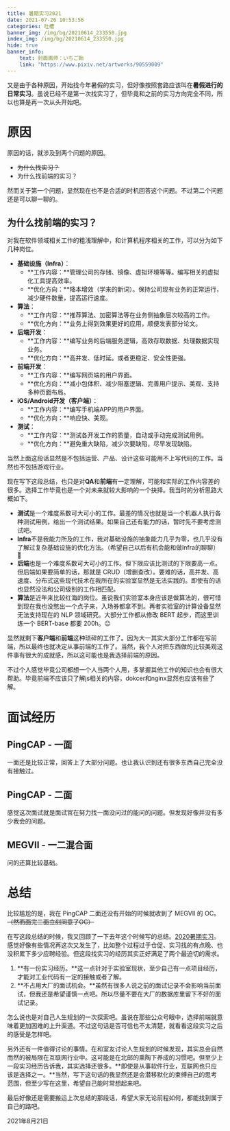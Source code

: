 ```yaml
---
title: 暑期实习2021
date: 2021-07-26 10:53:56
categories: 吐槽
banner_img: /img/bg/20210614_233550.jpg
index_img: /img/bg/20210614_233550.jpg
hide: true
banner_info: 
    text: 封面画师：いちご飴
    link: "https://www.pixiv.net/artworks/90559009"
---
```


又是由于各种原因，开始找今年暑假的实习，但好像按照套路应该叫在**暑假进行的日常实习**。虽说已经不是第一次找实习了，但毕竟和之前的实习方向完全不同，所以也算是再一次从头开始吧。

<!-- more -->

# 原因

原因的话，就涉及到两个问题的原因。

- ~~为什么找实习？~~
- 为什么找前端的实习？

然而关于第一个问题，显然现在也不是合适的时机回答这个问题。不过第二个问题还是可以聊一聊的。

## 为什么找前端的实习？

对我在软件领域相关工作的粗浅理解中，和计算机程序相关的工作，可以分为如下几种岗位。

- **基础设施（Infra）**：
    - **工作内容：**管理公司的存储、镜像、虚拟环境等等。编写相关的虚拟化工具提高效率。
    - **优化方向：**降本增效（学来的新词）。保持公司现有业务的正常运行，减少硬件数量，提高运行速度。
- **算法**：
    - **工作内容：**推荐算法、加密算法等在业务侧抽象层次较高的工作。
    - **优化方向：**业务上得到效果更好的应用，顺便发表部分论文。
- **后端开发**：
    - **工作内容：**编写业务的后端服务逻辑，高效存取数据、处理数据实现业务。
    - **优化方向：**高并发、低时延。或者更稳定、安全性更强。
- **前端开发**：
    - **工作内容：**编写网页端的用户界面。
    - **优化方向：**减小包体积、减少阻塞逻辑、完善用户提示、美观、支持多种页面布局。
- **iOS/Android开发（客户端）**：
    - **工作内容：**编写手机端APP的用户界面。
    - **优化方向：**响应快、美观。
- **测试**：
    - **工作内容：**测试各开发工作的质量，自动或手动完成测试用例。
    - **优化方向：**避免重大缺陷，减少次要缺陷，尽早发现缺陷。

当然上面这段话显然是不包括运营、产品、设计这些可能用不上写代码的工作。当然也不包括游戏行业。

现在写下这段总结，也只是对**QA**和**前端**有一定理解，可能和实际的工作内容差的很多。选择工作毕竟也是一个对未来就较大影响的一个抉择。我当时的分析思路大概如下。

- **测试**是一个难度系数可大可小的工作。最差的情况也就是当一个机器人执行各种测试用例，给出一个测试结果。如果自己还有能力的话，暂时先不要考虑测试吧。
- **Infra**不是我能力所及的工作，我对基础设施的抽象能力几乎为零，也几乎没有了解过复杂基础设施的优化方法。（希望自己以后有机会能和做Infra的聊聊）👀
- **后端**也是一个难度系数可大可小的工作。但下限应该比测试的下限要高一点。但后端如果要简单的话，那就是 CRUD（增删查改）。要难的话，高并发、高速度、分布式这些现代技术在我所在的实验室显然是无法实践的。即使有的话也显然没法和公司级别的工作相匹配。
- **算法**是近年来比较红海的岗位。虽说我们实验室本身应该是做算法的，很可惜到现在我也没憋出一个点子来，入场券都拿不到。再者实验室的计算设备显然无法支持现在的 NLP 领域研究。大部分工作都从修改 BERT 起步，而这里训练一个 BERT-base 都要 200h。☹️

显然就剩下**客户端**和**前端**这种琐碎的工作了。因为大一其实大部分工作都在写前端，所以最终也就决定从事前端的工作了。当然，我个人对把东西做的比较美观这件事有很大的成就感，所以这可能也是我选择前端的原因。

不过个人感觉毕竟公司都想一个人当两个人用，多掌握其他工作的知识也会有很大帮助。毕竟前端不应该只了解js相关的内容，dokcer和nginx显然也应该有些了解。

# 面试经历

## PingCAP - 一面

一面还是比较正常，回答上了大部分问题。也让我认识到还有很多东西自己完全没有接触过。

## PingCAP - 二面

感觉这次面试就是面试官在努力找一面没问过的能问的问题。但发现好像并没有多少我会的问题。

## MEGVII - 一二混合面

问的还算比较基础。

# 总结

比较尴尬的是，我在 PingCAP 二面还没有开始的时候就收到了 MEGVII 的 OC。~~（然而面完二面立刻同意了OC）~~

在写这段总结的时候，我又回顾了一下去年这个时候写的总结。[2020暑期实习](https://tackoil.github.io/2020/06/14/intern2020/)。感觉好像有些情况再这次又发生了，比如整个过程过于仓促、实习找的有点晚、也没积累下多少应聘经验。但这段找实习的经历其实正好满足了两个最迫切的需求。

1. **有一份实习经历。**这一点针对于实验室现状，至少自己有一点项目经历，才能对工业代码有一定的接触或者了解。
2. **不占用大厂的面试机会。**虽然有很多人说之前的面试记录不会影响当前面试，但我还是希望谨慎一点吧。所以尽量不要在大厂的数据库里留下不好的面试记录。

怎么说也是对自己人生规划的一次探索吧。虽说在那些公众号眼中，选择前端就意味着更加困难的上升渠道。不过这句话是否可信也不太清楚，就看看这段实习之后的感受是怎样吧。

另外还有一件值得讨论的事情。在和室友讨论人生规划的时候发现，其实总会自然而然的被局限在互联网行业中。这可能是在北邮的熏陶下养成的习惯吧。但至少上一段实习经历告诉我，其实选择还很多。**即使是从事软件行业，互联网也只应该是选择之一。**当然，写下这句话的我显然还是会潜移默化的束缚自己的思考范围，但至少写在这里，希望自己能时常想起来吧。

最后好像还是需要搬运上次总结的那段话，希望大家无论前程如何，都能找到属于自己的路吧。

2021年8月21日
